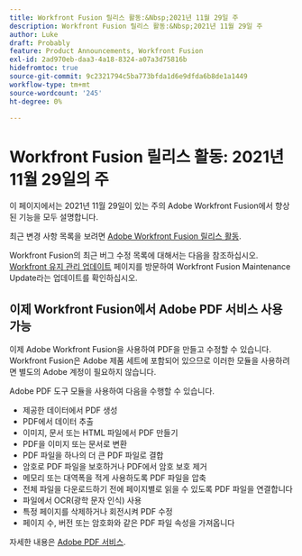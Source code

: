 ```yaml
---
title: Workfront Fusion 릴리스 활동:&Nbsp;2021년 11월 29일 주
description: Workfront Fusion 릴리스 활동:&Nbsp;2021년 11월 29일 주
author: Luke
draft: Probably
feature: Product Announcements, Workfront Fusion
exl-id: 2ad970eb-daa3-4a18-8324-a07a3d75816b
hidefromtoc: true
source-git-commit: 9c2321794c5ba773bfda1d6e9dfda6b8de1a1449
workflow-type: tm+mt
source-wordcount: '245'
ht-degree: 0%

---
```


# Workfront Fusion 릴리스 활동: 2021년 11월 29일의 주

이 페이지에서는 2021년 11월 29일이 있는 주의 Adobe Workfront Fusion에서 향상된 기능을 모두 설명합니다.

최근 변경 사항 목록을 보려면 [Adobe Workfront Fusion 릴리스 활동](../../../product-announcements/product-releases/fusion-release-activity/fusion-release-activity.md).

Workfront Fusion의 최근 버그 수정 목록에 대해서는 다음을 참조하십시오. [Workfront 유지 관리 업데이트](https://one.workfront.com/s/article/Workfront-Maintenance-Updates-1882317350) 페이지를 방문하여 Workfront Fusion Maintenance Update라는 업데이트를 확인하십시오.

## 이제 Workfront Fusion에서 Adobe PDF 서비스 사용 가능

이제 Adobe Workfront Fusion을 사용하여 PDF을 만들고 수정할 수 있습니다. Workfront Fusion은 Adobe 제품 세트에 포함되어 있으므로 이러한 모듈을 사용하려면 별도의 Adobe 계정이 필요하지 않습니다.

Adobe PDF 도구 모듈을 사용하여 다음을 수행할 수 있습니다.

* 제공한 데이터에서 PDF 생성
* PDF에서 데이터 추출
* 이미지, 문서 또는 HTML 파일에서 PDF 만들기
* PDF을 이미지 또는 문서로 변환
* PDF 파일을 하나의 더 큰 PDF 파일로 결합
* 암호로 PDF 파일을 보호하거나 PDF에서 암호 보호 제거
* 메모리 또는 대역폭을 적게 사용하도록 PDF 파일을 압축
* 전체 파일을 다운로드하기 전에 페이지별로 읽을 수 있도록 PDF 파일을 연결합니다
* 파일에서 OCR(광학 문자 인식) 사용
* 특정 페이지를 삭제하거나 회전시켜 PDF 수정
* 페이지 수, 버전 또는 암호화와 같은 PDF 파일 속성을 가져옵니다

자세한 내용은 [Adobe PDF 서비스](../../../workfront-fusion/apps-and-their-modules/pdf-modules.md).
